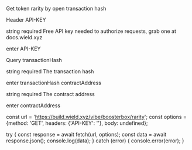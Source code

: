 Get token rarity by open transaction hash



Header
API-KEY

string
required
Free API key needed to authorize requests, grab one at docs.wield.xyz

enter API-KEY

Query
transactionHash

string
required
The transaction hash

enter transactionHash
contractAddress

string
required
The contract address

enter contractAddress




const url = 'https://build.wield.xyz/vibe/boosterbox/rarity';
const options = {method: 'GET', headers: {'API-KEY': '<api-key>'}, body: undefined};

try {
  const response = await fetch(url, options);
  const data = await response.json();
  console.log(data);
} catch (error) {
  console.error(error);
}